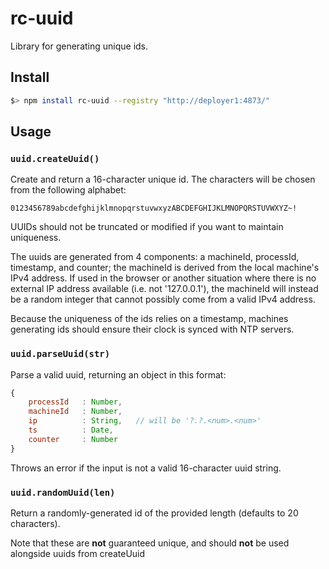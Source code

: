 rc-uuid
=======

Library for generating unique ids.

Install
-------
```bash
$> npm install rc-uuid --registry "http://deployer1:4873/"
```

Usage
-----
### `uuid.createUuid()`

Create and return a 16-character unique id. The characters will be chosen from the following alphabet:

`0123456789abcdefghijklmnopqrstuvwxyzABCDEFGHIJKLMNOPQRSTUVWXYZ~!`

UUIDs should not be truncated or modified if you want to maintain uniqueness.

The uuids are generated from 4 components: a machineId, processId, timestamp, and counter; the machineId is derived from the local machine's IPv4 address. If used in the browser or another situation where there is no external IP address available (i.e. not '127.0.0.1'), the machineId will instead be a random integer that cannot possibly come from a valid IPv4 address.

Because the uniqueness of the ids relies on a timestamp, machines generating ids should ensure their clock is synced with NTP servers.


### `uuid.parseUuid(str)`

Parse a valid uuid, returning an object in this format:
```javascript
{
    processId   : Number,
    machineId   : Number,
    ip          : String,   // will be '?.?.<num>.<num>'
    ts          : Date,
    counter     : Number
}
```

Throws an error if the input is not a valid 16-character uuid string.


### `uuid.randomUuid(len)`

Return a randomly-generated id of the provided length (defaults to 20 characters).

Note that these are **not** guaranteed unique, and should **not** be used alongside uuids from createUuid
